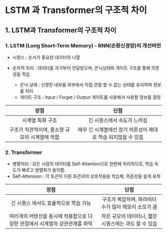 # LSTM 과 Transformer의 구조적 차이

## 1. LSTM과 Transformer의 구조적 차이

### 1. LSTM (Long Short-Term Memory) - RNN(순환신경망)의 개선버전

- 시퀀스 : 순서가 중요한 데이터의 나열

- 순차적 처리 : 데이터를 과거부터 전달받으며, 은닉상태와 게이트 구조를 통해 의존성을 학습
  - 은닉 상태 : 신경망 내부를 외부에서 직접 관찰 할 수 없는 상태를 유지하며 정보를 처리
  - 게이트 구조 : Input / Forget / Output 게이트를 사용해서 사용할 정보를 결정

|                      장점                      |                             단점                              |
| :--------------------------------------------: | :-----------------------------------------------------------: |
|                시계열 특화 구조                |                  긴 시퀀스에서 속도가 느려짐                  |
| 구조가 직관적이며, 중소형 규모의 시계열에 적합 | 매우 긴 시계열에선 장기 의존성이 제대로 학습 되지않을 수 있음 |

### 2. Transformer

- 병렬처리 : 모든 시점의 데이터를 Self-Attention으로 한번에 처리하므로, 학습 속도가 빠르고 병렬화가 용이함.
- Self-Attension : 각 토큰이 다른 토큰과의 상호작용을 학습해, 의존성을 쉽게 포착

|                                     장점                                     |                         단점                          |
| :--------------------------------------------------------------------------: | :---------------------------------------------------: |
|                    긴 시퀀스 에서도 효율적으로 학습 가능                     | 구조가 복잡하며, 파라미터 수가 많아 메모리 소모가 큼  |
| 여러개의 어텐션을 동시에 적용함으로 다양한 관점에서 시계열의 상관관계를 파악 | 작은 규모의 데이터나, 짧은 시퀀스에는 과도 할 수 있음 |
